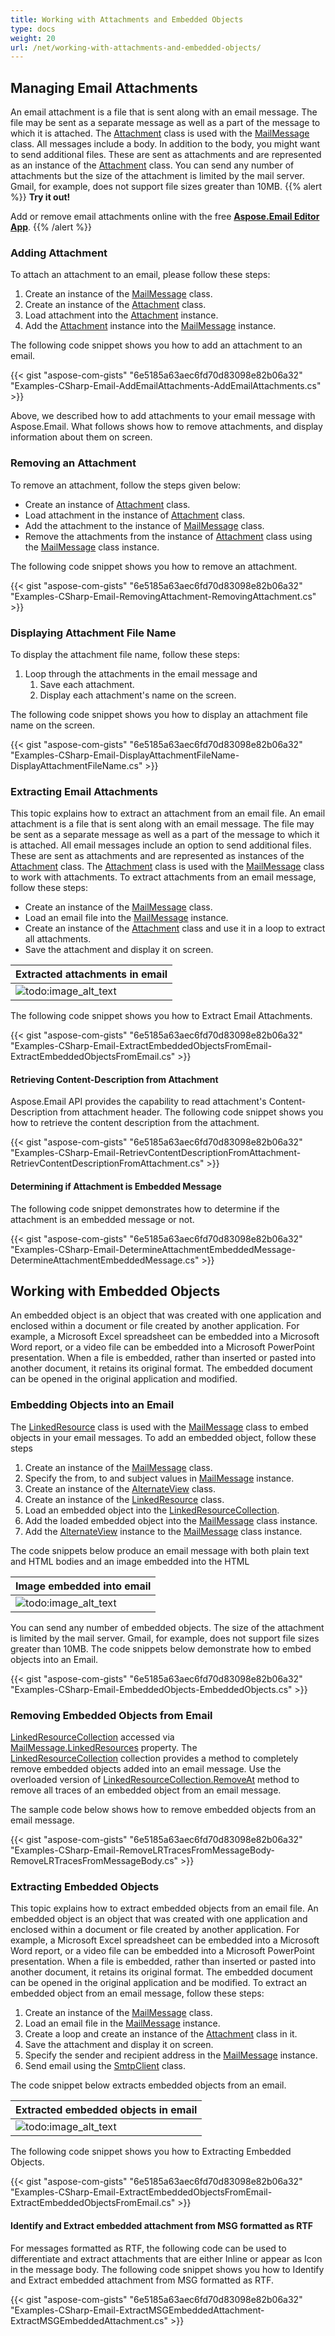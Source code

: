 ```yaml
---
title: Working with Attachments and Embedded Objects
type: docs
weight: 20
url: /net/working-with-attachments-and-embedded-objects/
---
```



## **Managing Email Attachments**
An email attachment is a file that is sent along with an email message. The file may be sent as a separate message as well as a part of the message to which it is attached. The [Attachment](https://apireference.aspose.com/email/net/aspose.email/attachment) class is used with the [MailMessage](https://apireference.aspose.com/email/net/aspose.email/mailmessage) class. All messages include a body. In addition to the body, you might want to send additional files. These are sent as attachments and are represented as an instance of the [Attachment](https://apireference.aspose.com/email/net/aspose.email/attachment) class. You can send any number of attachments but the size of the attachment is limited by the mail server. Gmail, for example, does not support file sizes greater than 10MB.
{{% alert %}}
**Try it out!**

Add or remove email attachments online with the free [**Aspose.Email Editor App**](https://products.aspose.app/email/editor).
{{% /alert %}}
### **Adding Attachment**
To attach an attachment to an email, please follow these steps:

1. Create an instance of the [MailMessage](https://apireference.aspose.com/email/net/aspose.email/mailmessage) class.
1. Create an instance of the [Attachment](https://apireference.aspose.com/email/net/aspose.email/attachment) class.
1. Load attachment into the [Attachment](https://apireference.aspose.com/email/net/aspose.email/attachment) instance.
1. Add the [Attachment](https://apireference.aspose.com/email/net/aspose.email/attachment) instance into the [MailMessage](https://apireference.aspose.com/email/net/aspose.email/mailmessage) instance.

The following code snippet shows you how to add an attachment to an email.



{{< gist "aspose-com-gists" "6e5185a63aec6fd70d83098e82b06a32" "Examples-CSharp-Email-AddEmailAttachments-AddEmailAttachments.cs" >}}



Above, we described how to add attachments to your email message with Aspose.Email. What follows shows how to remove attachments, and display information about them on screen.
### **Removing an Attachment**
To remove an attachment, follow the steps given below:

- Create an instance of [Attachment](https://apireference.aspose.com/email/net/aspose.email/attachment) class.
- Load attachment in the instance of [Attachment](https://apireference.aspose.com/email/net/aspose.email/attachment) class.
- Add the attachment to the instance of [MailMessage](https://apireference.aspose.com/email/net/aspose.email/mailmessage) class.
- Remove the attachments from the instance of [Attachment](https://apireference.aspose.com/email/net/aspose.email/attachment) class using the [MailMessage](https://apireference.aspose.com/email/net/aspose.email/mailmessage) class instance.

The following code snippet shows you how to remove an attachment.



{{< gist "aspose-com-gists" "6e5185a63aec6fd70d83098e82b06a32" "Examples-CSharp-Email-RemovingAttachment-RemovingAttachment.cs" >}}
### **Displaying Attachment File Name**
To display the attachment file name, follow these steps:

1. Loop through the attachments in the email message and
   1. Save each attachment.
   1. Display each attachment's name on the screen.

The following code snippet shows you how to display an attachment file name on the screen.



{{< gist "aspose-com-gists" "6e5185a63aec6fd70d83098e82b06a32" "Examples-CSharp-Email-DisplayAttachmentFileName-DisplayAttachmentFileName.cs" >}}
### **Extracting Email Attachments**
This topic explains how to extract an attachment from an email file. An email attachment is a file that is sent along with an email message. The file may be sent as a separate message as well as a part of the message to which it is attached. All email messages include an option to send additional files. These are sent as attachments and are represented as instances of the [Attachment](https://apireference.aspose.com/email/net/aspose.email/attachment) class. The [Attachment](https://apireference.aspose.com/email/net/aspose.email/attachment) class is used with the [MailMessage](https://apireference.aspose.com/email/net/aspose.email/mailmessage) class to work with attachments. To extract attachments from an email message, follow these steps:

- Create an instance of the [MailMessage](https://apireference.aspose.com/email/net/aspose.email/mailmessage) class.
- Load an email file into the [MailMessage](https://apireference.aspose.com/email/net/aspose.email/mailmessage) instance.
- Create an instance of the [Attachment](https://apireference.aspose.com/email/net/aspose.email/attachment) class and use it in a loop to extract all attachments.
- Save the attachment and display it on screen.

|**Extracted attachments in email**|
| :- |
|![todo:image_alt_text](working-with-attachments-and-embedded-objects_1.png)|
The following code snippet shows you how to Extract Email Attachments.



{{< gist "aspose-com-gists" "6e5185a63aec6fd70d83098e82b06a32" "Examples-CSharp-Email-ExtractEmbeddedObjectsFromEmail-ExtractEmbeddedObjectsFromEmail.cs" >}}
#### **Retrieving Content-Description from Attachment**
Aspose.Email API provides the capability to read attachment's Content-Description from attachment header. The following code snippet shows you how to retrieve the content description from the attachment.



{{< gist "aspose-com-gists" "6e5185a63aec6fd70d83098e82b06a32" "Examples-CSharp-Email-RetrievContentDescriptionFromAttachment-RetrievContentDescriptionFromAttachment.cs" >}}
#### **Determining if Attachment is Embedded Message**
The following code snippet demonstrates how to determine if the attachment is an embedded message or not.

{{< gist "aspose-com-gists" "6e5185a63aec6fd70d83098e82b06a32" "Examples-CSharp-Email-DetermineAttachmentEmbeddedMessage-DetermineAttachmentEmbeddedMessage.cs" >}}
## **Working with Embedded Objects**
An embedded object is an object that was created with one application and enclosed within a document or file created by another application. For example, a Microsoft Excel spreadsheet can be embedded into a Microsoft Word report, or a video file can be embedded into a Microsoft PowerPoint presentation. When a file is embedded, rather than inserted or pasted into another document, it retains its original format. The embedded document can be opened in the original application and modified.
### **Embedding Objects into an Email**
The [LinkedResource](https://apireference.aspose.com/email/net/aspose.email/linkedresource) class is used with the [MailMessage](https://apireference.aspose.com/email/net/aspose.email/mailmessage) class to embed objects in your email messages. To add an embedded object, follow these steps

1. Create an instance of the [MailMessage](https://apireference.aspose.com/email/net/aspose.email/mailmessage) class.
1. Specify the from, to and subject values in [MailMessage](https://apireference.aspose.com/email/net/aspose.email/mailmessage) instance.
1. Create an instance of the [AlternateView](https://apireference.aspose.com/email/net/aspose.email/alternateview) class.
1. Create an instance of the [LinkedResource](https://apireference.aspose.com/email/net/aspose.email/linkedresource) class.
1. Load an embedded object into the [LinkedResourceCollection](https://apireference.aspose.com/email/net/aspose.email/linkedresourcecollection).
1. Add the loaded embedded object into the [MailMessage](https://apireference.aspose.com/email/net/aspose.email/mailmessage) class instance.
1. Add the [AlternateView](https://apireference.aspose.com/email/net/aspose.email/alternateview) instance to the [MailMessage](https://apireference.aspose.com/email/net/aspose.email/mailmessage) class instance.

The code snippets below produce an email message with both plain text and HTML bodies and an image embedded into the HTML

|**Image embedded into email**|
| :- |
|![todo:image_alt_text](working-with-attachments-and-embedded-objects_2.png)|
You can send any number of embedded objects. The size of the attachment is limited by the mail server. Gmail, for example, does not support file sizes greater than 10MB. The code snippets below demonstrate how to embed objects into an Email.



{{< gist "aspose-com-gists" "6e5185a63aec6fd70d83098e82b06a32" "Examples-CSharp-Email-EmbeddedObjects-EmbeddedObjects.cs" >}}
### **Removing Embedded Objects from Email**
[LinkedResourceCollection](https://apireference.aspose.com/email/net/aspose.email/linkedresourcecollection) accessed via [MailMessage.LinkedResources](https://apireference.aspose.com/email/net/aspose.email/mailmessage/properties/linkedresources) property. The [LinkedResourceCollection](https://apireference.aspose.com/email/net/aspose.email/linkedresourcecollection) collection provides a method to completely remove embedded objects added into an email message. Use the overloaded version of [LinkedResourceCollection.RemoveAt](https://apireference.aspose.com/email/net/aspose.email/linkedresourcecollection/methods/removeat/index) method to remove all traces of an embedded object from an email message.

The sample code below shows how to remove embedded objects from an email message.



{{< gist "aspose-com-gists" "6e5185a63aec6fd70d83098e82b06a32" "Examples-CSharp-Email-RemoveLRTracesFromMessageBody-RemoveLRTracesFromMessageBody.cs" >}}
### **Extracting Embedded Objects**
This topic explains how to extract embedded objects from an email file. An embedded object is an object that was created with one application and enclosed within a document or file created by another application. For example, a Microsoft Excel spreadsheet can be embedded into a Microsoft Word report, or a video file can be embedded into a Microsoft PowerPoint presentation. When a file is embedded, rather than inserted or pasted into another document, it retains its original format. The embedded document can be opened in the original application and be modified. To extract an embedded object from an email message, follow these steps:

1. Create an instance of the [MailMessage](https://apireference.aspose.com/email/net/aspose.email/mailmessage) class.
1. Load an email file in the [MailMessage](https://apireference.aspose.com/email/net/aspose.email/mailmessage) instance.
1. Create a loop and create an instance of the [Attachment](https://apireference.aspose.com/email/net/aspose.email/attachment) class in it.
1. Save the attachment and display it on screen.
1. Specify the sender and recipient address in the [MailMessage](https://apireference.aspose.com/email/net/aspose.email/mailmessage) instance.
1. Send email using the [SmtpClient](https://apireference.aspose.com/email/net/aspose.email.clients.smtp/smtpclient) class.

The code snippet below extracts embedded objects from an email.

|**Extracted embedded objects in email**|
| :- |
|![todo:image_alt_text](working-with-attachments-and-embedded-objects_3.png)|
The following code snippet shows you how to Extracting Embedded Objects.



{{< gist "aspose-com-gists" "6e5185a63aec6fd70d83098e82b06a32" "Examples-CSharp-Email-ExtractEmbeddedObjectsFromEmail-ExtractEmbeddedObjectsFromEmail.cs" >}}
#### **Identify and Extract embedded attachment from MSG formatted as RTF**
For messages formatted as RTF, the following code can be used to differentiate and extract attachments that are either Inline or appear as Icon in the message body. The following code snippet shows you how to Identify and Extract embedded attachment from MSG formatted as RTF.



{{< gist "aspose-com-gists" "6e5185a63aec6fd70d83098e82b06a32" "Examples-CSharp-Email-ExtractMSGEmbeddedAttachment-ExtractMSGEmbeddedAttachment.cs" >}}
